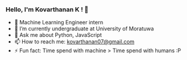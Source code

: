 ### Hello, I'm Kovarthanan K ! 👋






- 🔭 Machine Learning Engineer intern
- 🌱 I’m currently undergraduate at University of Moratuwa 
- 💬 Ask me about Python, JavaScript
- 📫 How to reach me: kovarthanan07@gmail.com
- ⚡ Fun fact: Time spend with machine > Time spend with humans :P


